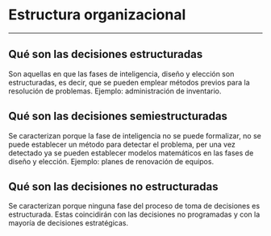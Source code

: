 # Estructura organizacional
---
## Qué son las decisiones estructuradas
Son aquellas en que las fases de inteligencia, diseño y elección son estructuradas, es decir, que se pueden emplear métodos previos para la resolución de problemas. Ejemplo: administración de inventario.

## Qué son las decisiones semiestructuradas
Se caracterizan porque la fase de inteligencia no se puede formalizar, no se puede establecer un método para detectar el problema, per una vez detectado ya se pueden establecer modelos matemáticos en las fases de diseño y elección. Ejemplo: planes de renovación de equipos.

## Qué son las decisiones no estructuradas
Se caracterizan porque ninguna fase del proceso de toma de decisiones es estructurada. Estas coincidirán con las decisiones no programadas y con la mayoría de decisiones estratégicas.